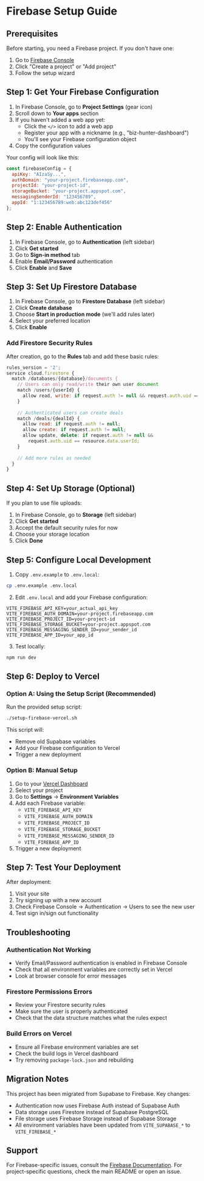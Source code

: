 # Firebase Setup Guide

## Prerequisites

Before starting, you need a Firebase project. If you don't have one:

1. Go to [Firebase Console](https://console.firebase.google.com/)
2. Click "Create a project" or "Add project"
3. Follow the setup wizard

## Step 1: Get Your Firebase Configuration

1. In Firebase Console, go to **Project Settings** (gear icon)
2. Scroll down to **Your apps** section
3. If you haven't added a web app yet:
   - Click the `</>` icon to add a web app
   - Register your app with a nickname (e.g., "biz-hunter-dashboard")
   - You'll see your Firebase configuration object
4. Copy the configuration values

Your config will look like this:
```javascript
const firebaseConfig = {
  apiKey: "AIzaSy...",
  authDomain: "your-project.firebaseapp.com",
  projectId: "your-project-id",
  storageBucket: "your-project.appspot.com",
  messagingSenderId: "123456789",
  appId: "1:123456789:web:abc123def456"
};
```

## Step 2: Enable Authentication

1. In Firebase Console, go to **Authentication** (left sidebar)
2. Click **Get started**
3. Go to **Sign-in method** tab
4. Enable **Email/Password** authentication
5. Click **Enable** and **Save**

## Step 3: Set Up Firestore Database

1. In Firebase Console, go to **Firestore Database** (left sidebar)
2. Click **Create database**
3. Choose **Start in production mode** (we'll add rules later)
4. Select your preferred location
5. Click **Enable**

### Add Firestore Security Rules

After creation, go to the **Rules** tab and add these basic rules:

```javascript
rules_version = '2';
service cloud.firestore {
  match /databases/{database}/documents {
    // Users can only read/write their own user document
    match /users/{userId} {
      allow read, write: if request.auth != null && request.auth.uid == userId;
    }
    
    // Authenticated users can create deals
    match /deals/{dealId} {
      allow read: if request.auth != null;
      allow create: if request.auth != null;
      allow update, delete: if request.auth != null && 
        request.auth.uid == resource.data.userId;
    }
    
    // Add more rules as needed
  }
}
```

## Step 4: Set Up Storage (Optional)

If you plan to use file uploads:

1. In Firebase Console, go to **Storage** (left sidebar)
2. Click **Get started**
3. Accept the default security rules for now
4. Choose your storage location
5. Click **Done**

## Step 5: Configure Local Development

1. Copy `.env.example` to `.env.local`:
```bash
cp .env.example .env.local
```

2. Edit `.env.local` and add your Firebase configuration:
```
VITE_FIREBASE_API_KEY=your_actual_api_key
VITE_FIREBASE_AUTH_DOMAIN=your-project.firebaseapp.com
VITE_FIREBASE_PROJECT_ID=your-project-id
VITE_FIREBASE_STORAGE_BUCKET=your-project.appspot.com
VITE_FIREBASE_MESSAGING_SENDER_ID=your_sender_id
VITE_FIREBASE_APP_ID=your_app_id
```

3. Test locally:
```bash
npm run dev
```

## Step 6: Deploy to Vercel

### Option A: Using the Setup Script (Recommended)

Run the provided setup script:
```bash
./setup-firebase-vercel.sh
```

This script will:
- Remove old Supabase variables
- Add your Firebase configuration to Vercel
- Trigger a new deployment

### Option B: Manual Setup

1. Go to your [Vercel Dashboard](https://vercel.com/dashboard)
2. Select your project
3. Go to **Settings** → **Environment Variables**
4. Add each Firebase variable:
   - `VITE_FIREBASE_API_KEY`
   - `VITE_FIREBASE_AUTH_DOMAIN`
   - `VITE_FIREBASE_PROJECT_ID`
   - `VITE_FIREBASE_STORAGE_BUCKET`
   - `VITE_FIREBASE_MESSAGING_SENDER_ID`
   - `VITE_FIREBASE_APP_ID`
5. Trigger a new deployment

## Step 7: Test Your Deployment

After deployment:
1. Visit your site
2. Try signing up with a new account
3. Check Firebase Console → Authentication → Users to see the new user
4. Test sign in/sign out functionality

## Troubleshooting

### Authentication Not Working
- Verify Email/Password authentication is enabled in Firebase Console
- Check that all environment variables are correctly set in Vercel
- Look at browser console for error messages

### Firestore Permissions Errors
- Review your Firestore security rules
- Make sure the user is properly authenticated
- Check that the data structure matches what the rules expect

### Build Errors on Vercel
- Ensure all Firebase environment variables are set
- Check the build logs in Vercel dashboard
- Try removing `package-lock.json` and rebuilding

## Migration Notes

This project has been migrated from Supabase to Firebase. Key changes:
- Authentication now uses Firebase Auth instead of Supabase Auth
- Data storage uses Firestore instead of Supabase PostgreSQL
- File storage uses Firebase Storage instead of Supabase Storage
- All environment variables have been updated from `VITE_SUPABASE_*` to `VITE_FIREBASE_*`

## Support

For Firebase-specific issues, consult the [Firebase Documentation](https://firebase.google.com/docs).
For project-specific questions, check the main README or open an issue.